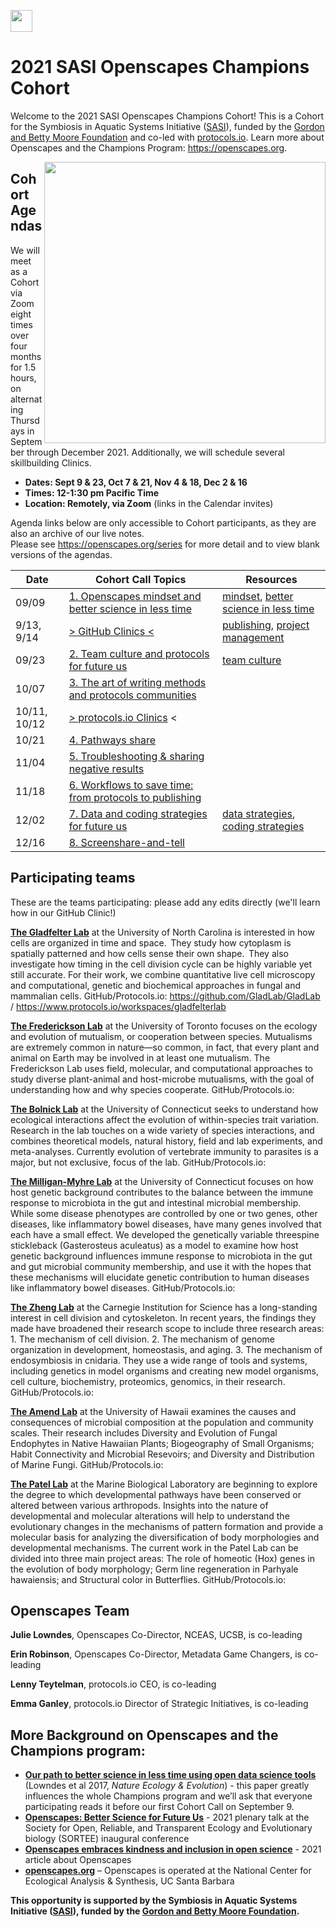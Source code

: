 <a align="left" href="https://github.com/Openscapes/2021-sasi"><img src="https://github.githubassets.com/images/modules/logos_page/GitHub-Mark.png" width="35px"></a>

# 2021 SASI Openscapes Champions Cohort

Welcome to the 2021 SASI Openscapes Champions Cohort! This is a Cohort for the Symbiosis in Aquatic Systems Initiative ([SASI](https://www.moore.org/initiative-strategy-detail?initiativeId=symbiosis-in-aquatic-systems-initiative)), funded by the [Gordon and Betty Moore Foundation](https://www.moore.org/) and co-led with [protocols.io](https://protocols.io). Learn more about Openscapes and the Champions Program: <https://openscapes.org>. 

<img align="right" src="horst-champions-trailhead.png" width="450">  

## Cohort Agendas

We will meet as a Cohort via Zoom eight times over four months for 1.5 hours, on alternating Thursdays in September through December 2021. Additionally, we will schedule several skillbuilding Clinics. 

- **Dates: Sept 9 & 23, Oct 7 & 21, Nov 4 & 18, Dec 2 & 16**
- **Times: 12-1:30 pm Pacific Time** 
- **Location: Remotely, via Zoom** (links in the Calendar invites)

Agenda links below are only accessible to Cohort participants, as they are also an archive of our live notes.   
Please see <https://openscapes.org/series> for more detail and to view blank versions of the agendas.

Date | Cohort Call Topics          | Resources 
----| ------------------|----------------------
09/09 | [1. Openscapes mindset and better science in less time](https://docs.google.com/document/d/1k9bJouEPcWycP-pvcMSo6GeKZSUlDaIEgHUljJncCFM/edit?usp=sharing) | [mindset](https://openscapes.github.io/series/mindset), [better science in less time](https://openscapes.github.io/series/bsilt) 
9/13, 9/14 | [> GitHub Clinics <](https://docs.google.com/document/d/1Pe5HojXCHMnggZUk356sJ7Ub0YuhTwH3tXchCTbYpKk/edit?usp=sharing) | [publishing](https://openscapes.github.io/series/github-pub), [project management](https://openscapes.github.io/series/github-issues) 
09/23 | [2. Team culture and protocols for future us](https://docs.google.com/document/d/1re8oxiCHDOCX_GpqgrScDVJHeItwNgMx1MZpfLSiubI/edit#heading=h.8nycq5yuxfgb) | [team culture](https://openscapes.github.io/series/team-culture)
10/07 | [3. The art of writing methods and protocols communities](https://docs.google.com/document/d/1sk_GbcMsvGtP8FfylxdW8Fk7xSCvUmKOrvX-V7Q8KvA/edit#) |
10/11, 10/12 | [> protocols.io Clinics](https://docs.google.com/document/d/1Pe5HojXCHMnggZUk356sJ7Ub0YuhTwH3tXchCTbYpKk/edit?usp=sharing) <|  
10/21 | [4. Pathways share](https://docs.google.com/document/d/1Z7hhfS9XsCa1BZlQVLqSPBuikSnAb6CcQBziUo9E_RI/edit#) |  | 
11/04 | [5. Troubleshooting & sharing negative results](https://docs.google.com/document/d/1PUmhdzZiuCGb0oqrKUN9KzuaepFaxE-XFwvCQyjFBiY/edit#) |  | 
11/18 | [6. Workflows to save time: from protocols to publishing](https://docs.google.com/document/d/1cwg9X1d3LZoAGNnapL52WxoA41sEglJMvsVthncZrn8/edit#heading=h.ypq91biaklid) |  | 
12/02 | [7. Data and coding strategies for future us](https://docs.google.com/document/d/1LykFTjezz0oPxL1Ytx8L7PRbWJ0bHWwqU9WPyvmJz58/edit?usp=sharing) | [data strategies](https://openscapes.github.io/series/data-strategies), [coding strategies](https://openscapes.github.io/series/coding-strategies) | 
12/16 | [8. Screenshare-and-tell](https://docs.google.com/document/d/113AF_JDEro67j9zc487yHXnXQ09hlh-VkJp7jpgAepA/edit?usp=sharing) |  | 

## Participating teams

These are the teams participating: please add any edits directly (we'll learn how in our GitHub Clinic!)

[**The Gladfelter Lab**](https://gladfelterlab.web.unc.edu/) at the University of North Carolina is interested in how cells are organized in time and space.  They study how cytoplasm is spatially patterned and how cells sense their own shape.  They also investigate how timing in the cell division cycle can be highly variable yet still accurate. For their work, we combine quantitative live cell microscopy and computational, genetic and biochemical approaches in fungal and mammalian cells. GitHub/Protocols.io: <https://github.com/GladLab/GladLab> / <https://www.protocols.io/workspaces/gladfelterlab>

[**The Frederickson Lab**](http://mutualism.ca/) at the University of Toronto focuses on the ecology and evolution of mutualism, or cooperation between species. Mutualisms are extremely common in nature—so common, in fact, that every plant and animal on Earth may be involved in at least one mutualism. The Frederickson Lab uses field, molecular, and computational approaches to study diverse plant-animal and host-microbe mutualisms, with the goal of understanding how and why species cooperate. GitHub/Protocols.io: 

[**The Bolnick Lab**](https://bolnicklab.wordpress.com/) at the University of Connecticut seeks to understand how ecological interactions affect the evolution of within-species trait variation. Research in the lab touches on a wide variety of species interactions, and combines theoretical models, natural history, field and lab experiments, and meta-analyses. Currently evolution of vertebrate immunity to parasites is a major, but not exclusive, focus of the lab. GitHub/Protocols.io: 

[**The Milligan-Myhre Lab**](https://drkatlab.wordpress.com/about/) at the University of Connecticut focuses on how host genetic background contributes to the balance between the immune response to microbiota in the gut and intestinal microbial membership. While some disease phenotypes are controlled by one or two genes, other diseases, like inflammatory bowel diseases, have many genes involved that each have a small effect. We developed the genetically variable threespine stickleback (Gasterosteus aculeatus) as a model to examine how host genetic background influences immune response to microbiota in the gut and gut microbial community membership, and use it with the hopes that these mechanisms will elucidate genetic contribution to human diseases like inflammatory bowel diseases. GitHub/Protocols.io: 

[**The Zheng Lab**](https://emb.carnegiescience.edu/science/faculty/yixian-zheng) at the Carnegie Institution for Science has a long-standing interest in cell division and cytoskeleton. In recent years, the findings they made have broadened their research scope to include three research areas: 1. The mechanism of cell division. 2. The mechanism of genome organization in development, homeostasis, and aging. 3. The mechanism of endosymbiosis in cnidaria. They use a wide range of tools and systems, including genetics in model organisms and creating new model organisms, cell culture, biochemistry, proteomics, genomics, in their research. GitHub/Protocols.io: 

[**The Amend Lab**]() at the University of Hawaii examines the causes and consequences of microbial composition at the population and community scales. Their research includes Diversity and Evolution of Fungal Endophytes in Native Hawaiian Plants; Biogeography of Small Organisms; Habit Connectivity and Microbial Resevoirs; and Diversity and Distribution of Marine Fungi. GitHub/Protocols.io: 

[**The Patel Lab**](http://www.patellab.net/) at the Marine Biological Laboratory are beginning to explore the degree to which developmental pathways have been conserved or altered between various arthropods. Insights into the nature of developmental and molecular alterations will help to understand the evolutionary changes in the mechanisms of pattern formation and provide a molecular basis for analyzing the diversification of body morphologies and developmental mechanisms. The current work in the Patel Lab can be divided into three main project areas: The role of homeotic (Hox) genes in the evolution of body morphology; Germ line regeneration in Parhyale hawaiensis; and Structural color in Butterflies. GitHub/Protocols.io: 

## Openscapes Team

**Julie Lowndes**, Openscapes Co-Director, NCEAS, UCSB, is co-leading

**Erin Robinson**, Openscapes Co-Director, Metadata Game Changers, is co-leading

**Lenny Teytelman**, protocols.io CEO, is co-leading

**Emma Ganley**, protocols.io Director of Strategic Initiatives, is co-leading

## More Background on Openscapes and the Champions program:

* **[Our path to better science in less time using open data science tools](https://www.nature.com/articles/s41559-017-0160)** (Lowndes et al 2017, _Nature Ecology & Evolution_) - this paper greatly influences the whole Champions program and we’ll ask that everyone participating reads it before our first Cohort Call on September 9. 
* **[Openscapes: Better Science for Future Us](https://docs.google.com/presentation/d/1HGw4P095-lblHiGQHXYidHiVysjrPxuojxTxKtE13vk/edit#slide=id.ge2b7c2f974_0_2017)** - 2021 plenary talk at the Society for Open, Reliable, and Transparent Ecology and Evolutionary biology (SORTEE) inaugural conference 
* **[Openscapes embraces kindness and inclusion in open science](https://sparcopen.org/impact-story/openscapes-embraces-kindness-and-inclusion-of-open-science/)** - 2021 article about Openscapes
* **[openscapes.org](https://openscapes.org/)** – Openscapes is operated at the National Center for Ecological Analysis & Synthesis, UC Santa Barbara

**This opportunity is supported by the Symbiosis in Aquatic Systems Initiative ([SASI](https://www.moore.org/initiative-strategy-detail?initiativeId=symbiosis-in-aquatic-systems-initiative)), funded by the [Gordon and Betty Moore Foundation](https://www.moore.org/).**

